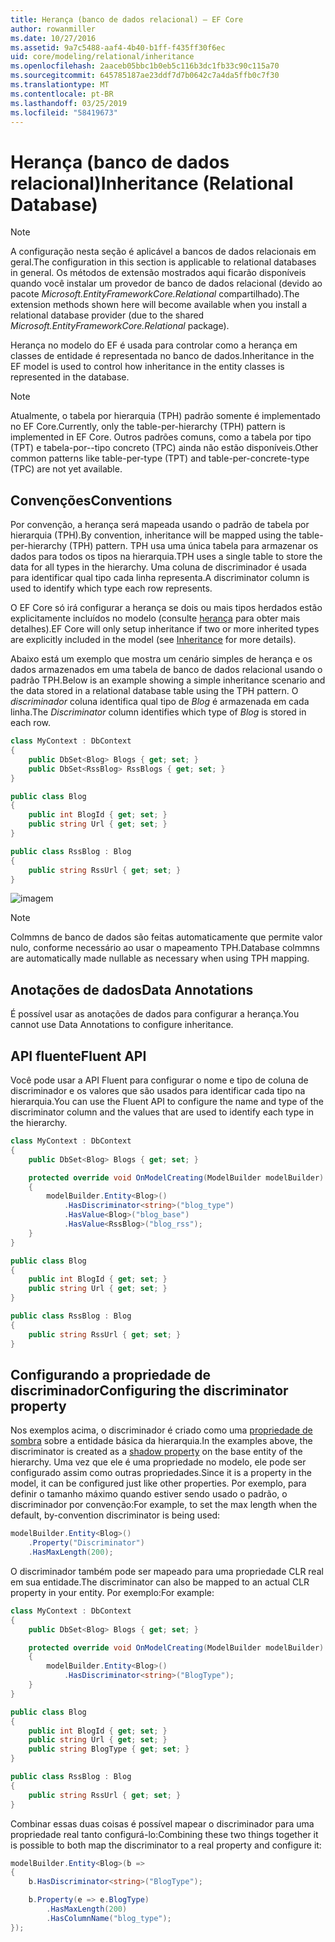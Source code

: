 ```yaml
---
title: Herança (banco de dados relacional) – EF Core
author: rowanmiller
ms.date: 10/27/2016
ms.assetid: 9a7c5488-aaf4-4b40-b1ff-f435ff30f6ec
uid: core/modeling/relational/inheritance
ms.openlocfilehash: 2aaceb05bbc1b0eb5c116b3dc1fb33c90c115a70
ms.sourcegitcommit: 645785187ae23ddf7d7b0642c7a4da5ffb0c7f30
ms.translationtype: MT
ms.contentlocale: pt-BR
ms.lasthandoff: 03/25/2019
ms.locfileid: "58419673"
---
```

# <a name="inheritance-relational-database"></a><span data-ttu-id="827d8-102">Herança (banco de dados relacional)</span><span class="sxs-lookup"><span data-stu-id="827d8-102">Inheritance (Relational Database)</span></span>

> [!NOTE]  
> <span data-ttu-id="827d8-103">A configuração nesta seção é aplicável a bancos de dados relacionais em geral.</span><span class="sxs-lookup"><span data-stu-id="827d8-103">The configuration in this section is applicable to relational databases in general.</span></span> <span data-ttu-id="827d8-104">Os métodos de extensão mostrados aqui ficarão disponíveis quando você instalar um provedor de banco de dados relacional (devido ao pacote *Microsoft.EntityFrameworkCore.Relational* compartilhado).</span><span class="sxs-lookup"><span data-stu-id="827d8-104">The extension methods shown here will become available when you install a relational database provider (due to the shared *Microsoft.EntityFrameworkCore.Relational* package).</span></span>

<span data-ttu-id="827d8-105">Herança no modelo do EF é usada para controlar como a herança em classes de entidade é representada no banco de dados.</span><span class="sxs-lookup"><span data-stu-id="827d8-105">Inheritance in the EF model is used to control how inheritance in the entity classes is represented in the database.</span></span>

> [!NOTE]  
> <span data-ttu-id="827d8-106">Atualmente, o tabela por hierarquia (TPH) padrão somente é implementado no EF Core.</span><span class="sxs-lookup"><span data-stu-id="827d8-106">Currently, only the table-per-hierarchy (TPH) pattern is implemented in EF Core.</span></span> <span data-ttu-id="827d8-107">Outros padrões comuns, como a tabela por tipo (TPT) e tabela-por--tipo concreto (TPC) ainda não estão disponíveis.</span><span class="sxs-lookup"><span data-stu-id="827d8-107">Other common patterns like table-per-type (TPT) and table-per-concrete-type (TPC) are not yet available.</span></span>

## <a name="conventions"></a><span data-ttu-id="827d8-108">Convenções</span><span class="sxs-lookup"><span data-stu-id="827d8-108">Conventions</span></span>

<span data-ttu-id="827d8-109">Por convenção, a herança será mapeada usando o padrão de tabela por hierarquia (TPH).</span><span class="sxs-lookup"><span data-stu-id="827d8-109">By convention, inheritance will be mapped using the table-per-hierarchy (TPH) pattern.</span></span> <span data-ttu-id="827d8-110">TPH usa uma única tabela para armazenar os dados para todos os tipos na hierarquia.</span><span class="sxs-lookup"><span data-stu-id="827d8-110">TPH uses a single table to store the data for all types in the hierarchy.</span></span> <span data-ttu-id="827d8-111">Uma coluna de discriminador é usada para identificar qual tipo cada linha representa.</span><span class="sxs-lookup"><span data-stu-id="827d8-111">A discriminator column is used to identify which type each row represents.</span></span>

<span data-ttu-id="827d8-112">O EF Core só irá configurar a herança se dois ou mais tipos herdados estão explicitamente incluídos no modelo (consulte [herança](../inheritance.md) para obter mais detalhes).</span><span class="sxs-lookup"><span data-stu-id="827d8-112">EF Core will only setup inheritance if two or more inherited types are explicitly included in the model (see [Inheritance](../inheritance.md) for more details).</span></span>

<span data-ttu-id="827d8-113">Abaixo está um exemplo que mostra um cenário simples de herança e os dados armazenados em uma tabela de banco de dados relacional usando o padrão TPH.</span><span class="sxs-lookup"><span data-stu-id="827d8-113">Below is an example showing a simple inheritance scenario and the data stored in a relational database table using the TPH pattern.</span></span> <span data-ttu-id="827d8-114">O *discriminador* coluna identifica qual tipo de *Blog* é armazenada em cada linha.</span><span class="sxs-lookup"><span data-stu-id="827d8-114">The *Discriminator* column identifies which type of *Blog* is stored in each row.</span></span>

<!-- [!code-csharp[Main](samples/core/relational/Modeling/Conventions/Samples/InheritanceDbSets.cs)] -->
``` csharp
class MyContext : DbContext
{
    public DbSet<Blog> Blogs { get; set; }
    public DbSet<RssBlog> RssBlogs { get; set; }
}

public class Blog
{
    public int BlogId { get; set; }
    public string Url { get; set; }
}

public class RssBlog : Blog
{
    public string RssUrl { get; set; }
}
```

![imagem](_static/inheritance-tph-data.png)

>[!NOTE]
> <span data-ttu-id="827d8-116">Colmmns de banco de dados são feitas automaticamente que permite valor nulo, conforme necessário ao usar o mapeamento TPH.</span><span class="sxs-lookup"><span data-stu-id="827d8-116">Database colmmns are automatically made nullable as necessary when using TPH mapping.</span></span>

## <a name="data-annotations"></a><span data-ttu-id="827d8-117">Anotações de dados</span><span class="sxs-lookup"><span data-stu-id="827d8-117">Data Annotations</span></span>

<span data-ttu-id="827d8-118">É possível usar as anotações de dados para configurar a herança.</span><span class="sxs-lookup"><span data-stu-id="827d8-118">You cannot use Data Annotations to configure inheritance.</span></span>

## <a name="fluent-api"></a><span data-ttu-id="827d8-119">API fluente</span><span class="sxs-lookup"><span data-stu-id="827d8-119">Fluent API</span></span>

<span data-ttu-id="827d8-120">Você pode usar a API Fluent para configurar o nome e tipo de coluna de discriminador e os valores que são usados para identificar cada tipo na hierarquia.</span><span class="sxs-lookup"><span data-stu-id="827d8-120">You can use the Fluent API to configure the name and type of the discriminator column and the values that are used to identify each type in the hierarchy.</span></span>

<!-- [!code-csharp[Main](samples/core/relational/Modeling/FluentAPI/Samples/InheritanceTPHDiscriminator.cs?highlight=7,8,9,10)] -->
``` csharp
class MyContext : DbContext
{
    public DbSet<Blog> Blogs { get; set; }

    protected override void OnModelCreating(ModelBuilder modelBuilder)
    {
        modelBuilder.Entity<Blog>()
            .HasDiscriminator<string>("blog_type")
            .HasValue<Blog>("blog_base")
            .HasValue<RssBlog>("blog_rss");
    }
}

public class Blog
{
    public int BlogId { get; set; }
    public string Url { get; set; }
}

public class RssBlog : Blog
{
    public string RssUrl { get; set; }
}
```

## <a name="configuring-the-discriminator-property"></a><span data-ttu-id="827d8-121">Configurando a propriedade de discriminador</span><span class="sxs-lookup"><span data-stu-id="827d8-121">Configuring the discriminator property</span></span>

<span data-ttu-id="827d8-122">Nos exemplos acima, o discriminador é criado como uma [propriedade de sombra](xref:core/modeling/shadow-properties) sobre a entidade básica da hierarquia.</span><span class="sxs-lookup"><span data-stu-id="827d8-122">In the examples above, the discriminator is created as a [shadow property](xref:core/modeling/shadow-properties) on the base entity of the hierarchy.</span></span> <span data-ttu-id="827d8-123">Uma vez que ele é uma propriedade no modelo, ele pode ser configurado assim como outras propriedades.</span><span class="sxs-lookup"><span data-stu-id="827d8-123">Since it is a property in the model, it can be configured just like other properties.</span></span> <span data-ttu-id="827d8-124">Por exemplo, para definir o tamanho máximo quando estiver sendo usado o padrão, o discriminador por convenção:</span><span class="sxs-lookup"><span data-stu-id="827d8-124">For example, to set the max length when the default, by-convention discriminator is being used:</span></span>

```C#
modelBuilder.Entity<Blog>()
    .Property("Discriminator")
    .HasMaxLength(200);
```

<span data-ttu-id="827d8-125">O discriminador também pode ser mapeado para uma propriedade CLR real em sua entidade.</span><span class="sxs-lookup"><span data-stu-id="827d8-125">The discriminator can also be mapped to an actual CLR property in your entity.</span></span> <span data-ttu-id="827d8-126">Por exemplo:</span><span class="sxs-lookup"><span data-stu-id="827d8-126">For example:</span></span>
```C#
class MyContext : DbContext
{
    public DbSet<Blog> Blogs { get; set; }

    protected override void OnModelCreating(ModelBuilder modelBuilder)
    {
        modelBuilder.Entity<Blog>()
            .HasDiscriminator<string>("BlogType");
    }
}

public class Blog
{
    public int BlogId { get; set; }
    public string Url { get; set; }
    public string BlogType { get; set; }
}

public class RssBlog : Blog
{
    public string RssUrl { get; set; }
}
```

<span data-ttu-id="827d8-127">Combinar essas duas coisas é possível mapear o discriminador para uma propriedade real tanto configurá-lo:</span><span class="sxs-lookup"><span data-stu-id="827d8-127">Combining these two things together it is possible to both map the discriminator to a real property and configure it:</span></span>
```C#
modelBuilder.Entity<Blog>(b =>
{
    b.HasDiscriminator<string>("BlogType");

    b.Property(e => e.BlogType)
        .HasMaxLength(200)
        .HasColumnName("blog_type");
});
```
